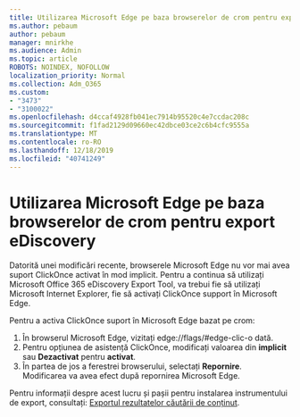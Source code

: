 ```yaml
---
title: Utilizarea Microsoft Edge pe baza browserelor de crom pentru export eDiscovery
ms.author: pebaum
author: pebaum
manager: mnirkhe
ms.audience: Admin
ms.topic: article
ROBOTS: NOINDEX, NOFOLLOW
localization_priority: Normal
ms.collection: Adm_O365
ms.custom:
- "3473"
- "3100022"
ms.openlocfilehash: d4ccaf4928fb041ec7914b95520c4e7ccdac208c
ms.sourcegitcommit: f1fad2129d09660ec42dbce03ce2c6b4cfc9555a
ms.translationtype: MT
ms.contentlocale: ro-RO
ms.lasthandoff: 12/18/2019
ms.locfileid: "40741249"
---
```

# <a name="using-microsoft-edge-based-on-chromium-browsers-for-ediscovery-export"></a>Utilizarea Microsoft Edge pe baza browserelor de crom pentru export eDiscovery

Datorită unei modificări recente, browserele Microsoft Edge nu vor mai avea suport ClickOnce activat în mod implicit. Pentru a continua să utilizați Microsoft Office 365 eDiscovery Export Tool, va trebui fie să utilizați Microsoft Internet Explorer, fie să activați ClickOnce support în Microsoft Edge. 

Pentru a activa ClickOnce suport în Microsoft Edge bazat pe crom: 
1. În browserul Microsoft Edge, vizitați edge://flags/#edge-clic-o dată.
2. Pentru opțiunea de asistență ClickOnce, modificați valoarea din **implicit** sau **Dezactivat** pentru **activat**. 
3. În partea de jos a ferestrei browserului, selectați **Repornire**. <br>
 Modificarea va avea efect după repornirea Microsoft Edge. 

Pentru informații despre acest lucru și pașii pentru instalarea instrumentului de export, consultați: [Exportul rezultatelor căutării de conținut](https://docs.microsoft.com/microsoft-365/compliance/export-search-results).
